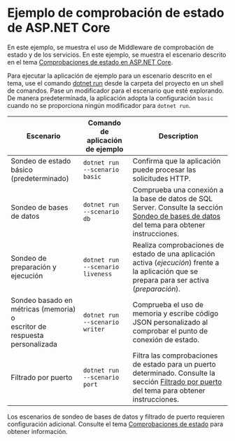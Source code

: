 # <a name="aspnet-core-health-check-sample"></a>Ejemplo de comprobación de estado de ASP.NET Core

En este ejemplo, se muestra el uso de Middleware de comprobación de estado y de los servicios. En este ejemplo, se muestra el escenario descrito en el tema [Comprobaciones de estado en ASP.NET Core](https://docs.microsoft.com/aspnet/core/host-and-deploy/health-checks).

Para ejecutar la aplicación de ejemplo para un escenario descrito en el tema, use el comando [dotnet run](https://docs.microsoft.com/dotnet/core/tools/dotnet-run) desde la carpeta del proyecto en un shell de comandos. Pase un modificador para el escenario que esté explorando. De manera predeterminada, la aplicación adopta la configuración `basic` cuando no se proporciona ningún modificador para `dotnet run`.

| Escenario                                               | Comando de aplicación de ejemplo               | Description |
| ------------------------------------------------------ | -------------------------------- | ----------- |
| Sondeo de estado básico (predeterminado)                           | `dotnet run --scenario basic`    | Confirma que la aplicación puede procesar las solicitudes HTTP. |
| Sondeo de bases de datos                                         | `dotnet run --scenario db`       | Comprueba una conexión a la base de datos de SQL Server. Consulte la sección [Sondeo de bases de datos](https://docs.microsoft.com/aspnet/core/host-and-deploy/health-checks#database-probe) del tema para obtener instrucciones. |
| Sondeo de preparación y ejecución                              | `dotnet run --scenario liveness` | Realiza comprobaciones de estado de una aplicación activa (*ejecución*) frente a la aplicación que se prepara para ser activa (*preparación*). |
| Sondeo basado en métricas (memoria) o<br>escritor de respuesta personalizada | `dotnet run --scenario writer`   | Comprueba el uso de memoria y escribe código JSON personalizado al comprobar el punto de conexión de estado. |
| Filtrado por puerto                                         | `dotnet run --scenario port`     | Filtra las comprobaciones de estado para un puerto determinado. Consulte la sección [Filtrado por puerto](https://docs.microsoft.com/aspnet/core/host-and-deploy/health-checks#filter-by-port) del tema para obtener instrucciones. |

Los escenarios de sondeo de bases de datos y filtrado de puerto requieren configuración adicional. Consulte el tema [Comprobaciones de estado](https://docs.microsoft.com/aspnet/core/host-and-deploy/health-checks) para obtener información.
